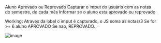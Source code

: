 Aluno Aprovado ou Reprovado
Capturar o imput do usuário com as notas do semestre,  de cada mês
Informar se o aluno esta aprovado ou reprovado

Working: Atraves da label o imput é capturado, o JS soma as notas/3
Se for >= 6 aluno APROVADO
Se nao, REPROVADO.

![image](https://user-images.githubusercontent.com/129328635/236887353-3d029594-1da3-4d9a-9fa0-b31d53488e4d.png)

